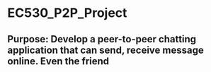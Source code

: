 # EC530_P2P_Project

## Purpose: Develop a peer-to-peer chatting application that can send, receive message online. Even the friend

## 